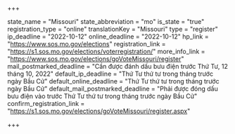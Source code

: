 +++

state_name = "Missouri"
state_abbreviation = "mo"
is_state = "true"
registration_type = "online"
translationKey = "Missouri"
type = "register"
ip_deadline = "2022-10-12"
online_deadline = "2022-10-12"
hp_link = "https://www.sos.mo.gov/elections"
registration_link = "https://s1.sos.mo.gov/elections/voterregistration/"
more_info_link = "https://www.sos.mo.gov/elections/goVoteMissouri/register"
mail_postmarked_deadline = "Cần được đánh dấu bưu điện trước Thứ Tư, 12 tháng 10, 2022"
default_ip_deadline = "Thứ Tư thứ tư trong tháng trước ngày Bầu Cử"
default_online_deadline = "Thứ Tư thứ tư trong tháng trước ngày Bầu Cử"
default_mail_postmarked_deadline = "Phải được đóng dấu bưu điện vào trước Thứ Tư thứ tư trong tháng trước ngày Bầu Cử"
confirm_registration_link = "https://s1.sos.mo.gov/elections/goVoteMissouri/register.aspx"

+++